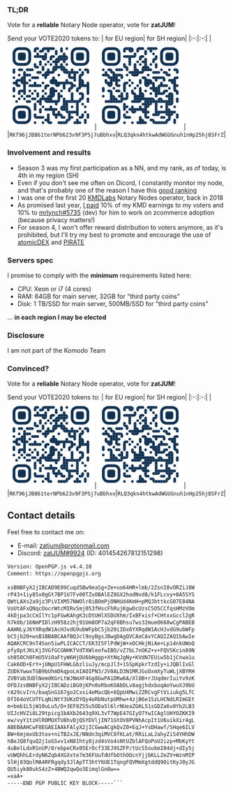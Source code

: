 ### TL;DR ###

Vote for a **reliable** Notary Node operator, vote for **zatJUM**!

Send your VOTE2020 tokens to:
| for EU region| for SH region|
|:-:|:-:|
|![](https://raw.githubusercontent.com/KomodoPlatform/NotaryNodes/master/season4/candidates/zatjum/QRcode_EU.png)|![](https://raw.githubusercontent.com/KomodoPlatform/NotaryNodes/master/season4/candidates/zatjum/QRcode_SH.png)|
|```RKf96jJB861terNPb623v9F3PSj7uBbhxv```|```RLQ3qkn4htkwAdWGUGnuh1nHp25hj8SFrZ```|

### Involvement and results ###

- Season 3 was my first participation as a NN, and my rank, as of today, is 4th in my region (SH)
- Even if you don't see me often on Dicord, I constantly monitor my node, and that's probably one of the reason I have this [good ranking](https://komodostats.com/nn)
- I was one of the first 20 [KMDLabs](https://kmdlabs.io) Notary Nodes operator, back in 2018
- As promised last year, [I paid](https://github.com/KomodoPlatform/NotaryNodes/blob/master/season3/notarynodes/zatjum/README.md) 10% of my KMD earnings to my voters and 10% to [mrlynch#5735](https://komodoplatform.com/discord) (dev) for him to work on zcommerce adoption (because privacy matters!)
- For season 4, I won't offer reward distribution to voters anymore, as it's prohibited, but I'll try my best to promote and encourage the use of [atomicDEX](https://atomicdex.io) and [PIRATE](https://pirate.black)

### Servers spec ###

I promise to comply with the **minimum** requirements listed here:
- CPU: Xeon or i7 (4 cores)
- RAM: 64GB for main server, 32GB for "third party coins"
- Disk: 1 TB/SSD for main server, 500MB/SSD for "third party coins"

... **in each region I may be elected**

### Disclosure ###

I am not part of the Komodo Team

### Convinced? ###

Vote for a **reliable** Notary Node operator, vote for **zatJUM**!

Send your VOTE2020 tokens to:
| for EU region| for SH region|
|:-:|:-:|
|![](https://raw.githubusercontent.com/KomodoPlatform/NotaryNodes/master/season4/candidates/zatjum/QRcode_EU.png)|![](https://raw.githubusercontent.com/KomodoPlatform/NotaryNodes/master/season4/candidates/zatjum/QRcode_SH.png)|
|```RKf96jJB861terNPb623v9F3PSj7uBbhxv```|```RLQ3qkn4htkwAdWGUGnuh1nHp25hj8SFrZ```|

## Contact details ##

Feel free to contact me on:
- E-mail: zatjum@protonmail.com
- Discord: [zatJUM#9924](https://komodoplatform.com/discord) (ID: 401454267812151298)

```-----BEGIN PGP PUBLIC KEY BLOCK-----
Version: OpenPGP.js v4.4.10
Comment: https://openpgpjs.org

xsBNBFyX2jIBCAD9E09Cuqd5Bw9eaSg+Ze+uo64HR+lmb/2ZsnI8vORZiJ8W
rP43+1iy85x0gGt7BP1U7Fv00TZuOBAlEZ8GX2hodNvd8/k1FLcvy+8A5SYS
QWtLAXs2a9jz3PiVIXM57NWOlr8iBOmPjONHUd4KmH+pMQJbttkcG07E84NA
VoUtAFxQNqcOocrWtcMIRvSmj053fHscFhRujKgwOcUzsC5O5CCfqsHMzVOm
4kDjpa3cCmIlYc1pFGwKAhgK3cDtUHlXSDUXhm/IxBFxisf+CHtxxGccl2gR
h7k0b/16NmPIDlzH958z2hj91Um8OP7a2qF8Bhsu7ws32mueO668wCgPABEB
AAHNLyJ6YXRqdW1AcHJvdG9ubWFpbC5jb20iIDx6YXRqdW1AcHJvdG9ubWFp
bC5jb20+wsB1BBABCAAfBQJcl9oyBgsJBwgDAgQVCAoCAxYCAQIZAQIbAwIe
AQAKCRC9nT4Son5iwPLICACCT/EK3I5FlPdWjW+xOCHkjNiAe+Lp14nkUWoQ
pfy8ptJKLKj3VGfGCGNHKfVdTXWleofwIBO/vZ7bL7nOKZ+v+FQVSKcin89N
sh850Ch8FmU5ViOaFtyW6HjDU6bHggp+XtNqJgNy+KVdN7EUiw5b1jCnwa1u
Cak6OD+ErY+jUNpU1FHWLGbzliuJy/mcpJl3+1SSpKpkrTzdIy+iJQBlIxGl
ZUDkYwwxTGB9bUhmDkqpoLmIAOIPN3/2V0ALD3N1MRJGuOxmXyTuWLjXBYRH
ZVBYab3UDlNemdKGrLtWJNmXF4Gg8GwPA1DRw6A/XlOB+rJUqdmrIuiYv9zK
OFDJzsBNBFyX2jIBCADziBG0jKPn0oRboKOAbDLv8agjhdxboqAoYwuXJ9bU
rA29cvIrn/baqSnG167go2Cxsi4eMacQb+6QpU4MwiZZRCvgFtViiukg5LfC
DfI64oVCUTFLqNiNtY3UKzDYQy4oRbNutpUMhw+4zjB6e1SzLHCNdLRImGEt
m+bmb1L5jW10uLu5/D+3EF0ZS5u5ODa5l6lrNUeaZGKL51sGDZa6v0Yb2LB3
UIJcHVZi8L29tpicg1bAXb2643q9XL3vT7WpE47GIyO7YwICAglUHYOZKKI9
ew/vyY1tzHlROMUXTU8hvDjQSYDVljIN71GtOV8PVNhAcpIt1U6uikXir4gL
ABEBAAHCwF8EGAEIAAkFAlyX2jICGwwACgkQvZ0+EqJ+YsDHawf/SHqe6ILV
BW+6mjmxUb3tox+niTB2xJE/NNdn3qiMVC8fKLat/RRiLaLJahyZiS4YHhDW
hBeJQ8fquQ2j1oGSvv1xN81hty8jzd4sVo4sNtUZblAFQoPoU2izp+MbKyYt
4uBelLdxRSnUP/8rebpeCRx05ErOcf33EJ9SZFP/tUcS5oukmI04dj+dIy5j
vUWQhhLErdyN6Zqb4XGXxte7m36FUuTdUfbOthOOcnYjjbKLLZeZV+WznMIP
SlHj03QolMA4RFRgqdy3JlApTT3htY6UE1TqngFQVMmXgtddQ9OitKyJ0yJG
QU5iyk80ukS4zZ+4BWQ2qwQo3EimqlGn8w==
=xaA+
-----END PGP PUBLIC KEY BLOCK-----```
